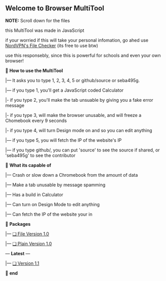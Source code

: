 **Welcome to Browser MultiTool**
-
**NOTE:** Scroll down for the files

this MultiTool was made in JavaScript

if your worried if this will take your personal infomation, go ahed use [NordVPN's File Checker](https://nordvpn.com/file-checker/) (its free to use btw)

use this responsebly, since this is powerful for schools and even your own browser!

📁 **How to use the MultiTool**

|— It asks you to type 1, 2, 3, 4, 5 or github/source or seba495g.

|— if you type 1, you'll get a JavaScript coded Calculator

|- if you type 2, you'll make the tab unsuable by giving you a fake error message

|- if you type 3, will make the browser unusable, and will freeze a Chomebook every 9 seconds

|- if you type 4, will turn Design mode on and so you can edit anything

|— if you type 5, you will fetch the IP of the website's IP

|— if you type github/, you can put 'source' to see the source if shared, or 'seba495g' to see the contributor

📁 **What its capable of**

|— Crash or slow down a Chromebook from the amount of data

|— Make a tab unusable by message spamming

|— Has a build in Calculator

|— Can turn on Design Mode to edit anything

|— Can fetch the IP of the website your in

📁 **Packages**

|— [❑ File Version 1.0](https://github.com/seba495g/MultiTool-for-browser/releases/tag/v1.0.0Alpha)

|— [❑ Plain Version 1.0](https://github.com/seba495g/MultiTool-for-browser/releases/tag/v1.1.0Alpha)

— **Latest** —

|— [❑ Version 1.1](https://github.com/seba495g/MultiTool-for-browser/releases/tag/v1.0.0Alpha%2BPlainText)

📁 **end**
